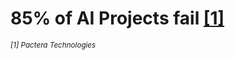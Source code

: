 





# **85% of AI Projects fail** [[1]](https://www.prnewswire.com/news-releases/pactera-white-paper-reveals-85-percent-of-ai-projects-ultimately-fail-300871826.html)


<small><i>[1] Pactera Technologies</i></small>